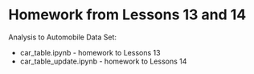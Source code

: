 # Homework from Lessons 13 and 14

Analysis to Automobile Data Set:

* car_table.ipynb - homework to Lessons 13
* car_table_update.ipynb - homework to Lessons 14
